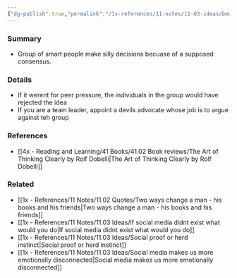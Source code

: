 ```yaml
---
{"dg-publish":true,"permalink":"/1x-references/11-notes/11-03-ideas/beware-of-groupthink/","title":"Beware of groupthink","created":"2022-12-15T08:02:40.000+03:00","updated":"2024-02-14T20:18:35.208+03:00"}
---
```



### Summary
- Group of smart people make silly decisions becuase of a supposed consensus.

### Details
- If it werent for peer pressure, the individuals in the group would have rejected the idea
- If you are a team leader, appoint a devils advocate whose job is to argue against teh group

### References
- [[4x - Reading and Learning/41 Books/41.02 Book reviews/The Art of Thinking Clearly by Rolf Dobelli\|The Art of Thinking Clearly by Rolf Dobelli]]

### Related
- [[1x - References/11 Notes/11.02 Quotes/Two ways change a man - his books and his friends\|Two ways change a man - his books and his friends]]
- [[1x - References/11 Notes/11.03 Ideas/If social media didnt exist what would you do\|If social media didnt exist what would you do]]
- [[1x - References/11 Notes/11.03 Ideas/Social proof or herd instinct\|Social proof or herd instinct]]
- [[1x - References/11 Notes/11.03 Ideas/Social media makes us more emotionally disconnected\|Social media makes us more emotionally disconnected]]
